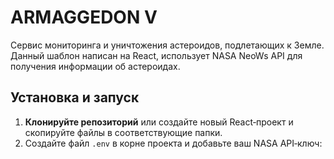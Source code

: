 # ARMAGGEDON V

Сервис мониторинга и уничтожения астероидов, подлетающих к Земле.  
Данный шаблон написан на React, использует NASA NeoWs API для получения информации об астероидах.

## Установка и запуск

1. **Клонируйте репозиторий** или создайте новый React‑проект и скопируйте файлы в соответствующие папки.
2. Создайте файл `.env` в корне проекта и добавьте ваш NASA API‑ключ:
